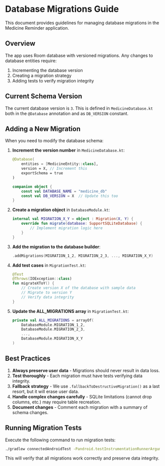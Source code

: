 # Database Migrations Guide

This document provides guidelines for managing database migrations in the Medicine Reminder application.

## Overview

The app uses Room database with versioned migrations. Any changes to database entities require:
1. Incrementing the database version
2. Creating a migration strategy
3. Adding tests to verify migration integrity

## Current Schema Version

The current database version is `3`. This is defined in `MedicineDatabase.kt` both in the `@Database` annotation and as `DB_VERSION` constant.

## Adding a New Migration

When you need to modify the database schema:

1. **Increment the version number** in `MedicineDatabase.kt`:
   ```kotlin
   @Database(
       entities = [MedicineEntity::class],
       version = X, // Increment this
       exportSchema = true
   )
   
   companion object {
       const val DATABASE_NAME = "medicine_db"
       const val DB_VERSION = X  // Update this too
   }
   ```

2. **Create a migration object** in `DatabaseModule.kt`:
   ```kotlin
   internal val MIGRATION_X_Y = object : Migration(X, Y) {
       override fun migrate(database: SupportSQLiteDatabase) {
           // Implement migration logic here
       }
   }
   ```

3. **Add the migration to the database builder**:
   ```kotlin
   .addMigrations(MIGRATION_1_2, MIGRATION_2_3, ..., MIGRATION_X_Y)
   ```

4. **Add test cases** in `MigrationTest.kt`:
   ```kotlin
   @Test
   @Throws(IOException::class)
   fun migrateXToY() {
       // Create version X of the database with sample data
       // Migrate to version Y
       // Verify data integrity
   }
   ```

5. **Update the ALL_MIGRATIONS array** in `MigrationTest.kt`:
   ```kotlin
   private val ALL_MIGRATIONS = arrayOf(
       DatabaseModule.MIGRATION_1_2,
       DatabaseModule.MIGRATION_2_3,
       ...,
       DatabaseModule.MIGRATION_X_Y
   )
   ```

## Best Practices

1. **Always preserve user data** - Migrations should never result in data loss.
2. **Test thoroughly** - Each migration must have tests verifying data integrity.
3. **Fallback strategy** - We use `.fallbackToDestructiveMigration()` as a last resort, but it will erase user data.
4. **Handle complex changes carefully** - SQLite limitations (cannot drop columns, etc.) may require table recreation.
5. **Document changes** - Comment each migration with a summary of schema changes.

## Running Migration Tests

Execute the following command to run migration tests:

```bash
./gradlew connectedAndroidTest -Pandroid.testInstrumentationRunnerArguments.class=com.medicinereminder.data.local.MigrationTest
```

This will verify that all migrations work correctly and preserve data integrity. 